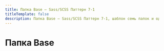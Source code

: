 ```yaml
---
title: Папка Base — Sass/SCSS Паттерн 7-1
titleTemplate: false
description: Папка Base — Sass/SCSS Паттерн 7-1, шаблон семь папок и один файл
---
```


# Папка Base

